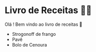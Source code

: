 # Livro de Receitas :man_cook:

Olá ! Bem vindo ao livro de receitas :wave:

 - Strogonoff de frango
 - Pavê
 - Bolo de Cenoura